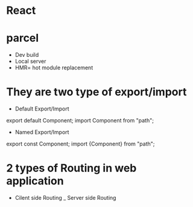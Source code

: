# React


# parcel
- Dev build
- Local server
- HMR= hot module replacement



# They are two type of export/import

- Default Export/Import

export default Component;
import Component from "path";

 - Named Export/Import

 export const Component;
 import {Component} from "path";

# 2 types of Routing in web application
- Cilent side Routing
_ Server side Routing
